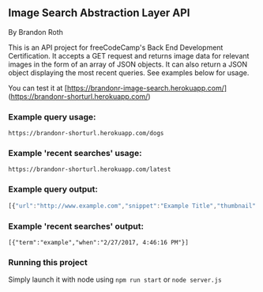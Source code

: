## Image Search Abstraction Layer API
By Brandon Roth

This is an API project for freeCodeCamp's Back End Development Certification. It accepts a GET request and returns image data for relevant images in the form of an array of JSON objects. It can also return a JSON object displaying the most recent queries. See examples below for usage.

You can test it at [https://brandonr-image-search.herokuapp.com/] (https://brandonr-shorturl.herokuapp.com/)

### Example query usage:

```
https://brandonr-shorturl.herokuapp.com/dogs
```

### Example 'recent searches' usage:

```
https://brandonr-shorturl.herokuapp.com/latest
```

### Example query output:

```javascript
[{"url":"http://www.example.com","snippet":"Example Title","thumbnail":"http://www.examplethumbnail.com",  "context":"https://www.examplecontext.com"}]
```

### Example 'recent searches' output:

```
[{"term":"example","when":"2/27/2017, 4:46:16 PM"}]
```

### Running this project
Simply launch it with node using `npm run start` or `node server.js`